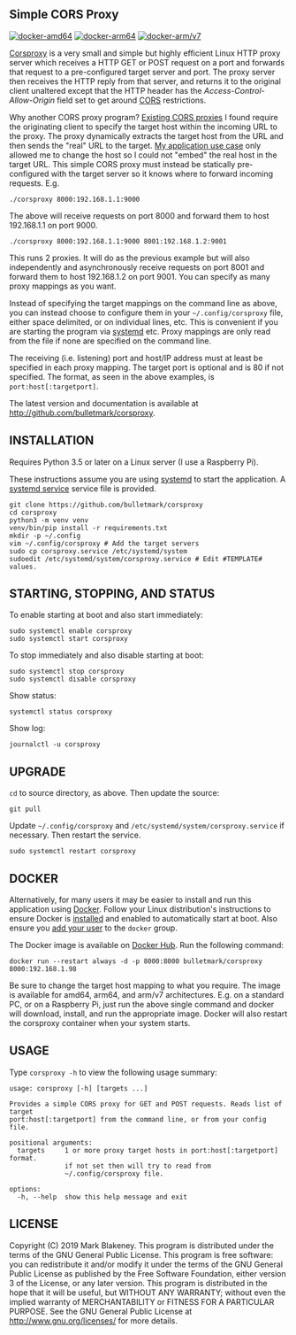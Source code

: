 ## Simple CORS Proxy
[![docker-amd64](https://img.shields.io/docker/v/bulletmark/corsproxy?arch=amd64&label=docker-amd64)](https://hub.docker.com/repository/docker/bulletmark/corsproxy)
[![docker-arm64](https://img.shields.io/docker/v/bulletmark/corsproxy?arch=arm64&label=docker-arm64)](https://hub.docker.com/repository/docker/bulletmark/corsproxy)
[![docker-arm/v7](https://img.shields.io/docker/v/bulletmark/corsproxy?arch=arm&label=docker-arm/v7)](https://hub.docker.com/repository/docker/bulletmark/corsproxy)

[Corsproxy][REPO] is a very small and simple but highly efficient Linux
HTTP proxy server which receives a HTTP GET or POST request on a port
and forwards that request to a pre-configured target server and port.
The proxy server then receives the HTTP reply from that server, and
returns it to the original client unaltered except that the HTTP header
has the _Access-Control-Allow-Origin_ field set to get around
[CORS](https://developer.mozilla.org/en-US/docs/Web/HTTP/CORS)
restrictions.

Why another CORS proxy program? [Existing CORS
proxies](https://github.com/search?q=cors+proxy) I found require the
originating client to specify the target host within the incoming URL to
the proxy. The proxy dynamically extracts the target host from the URL
and then sends the "real" URL to the target. [My application use
case](http://fronius-powermon.duckdns.org) only allowed me to change the
host so I could not "embed" the real host in the target URL. This simple
CORS proxy must instead be statically pre-configured with the target
server so it knows where to forward incoming requests. E.g.

    ./corsproxy 8000:192.168.1.1:9000

The above will receive requests on port 8000 and forward them to host
192.168.1.1 on port 9000.

    ./corsproxy 8000:192.168.1.1:9000 8001:192.168.1.2:9001

This runs 2 proxies. It will do as the previous example but will also
independently and asynchronously receive requests on port 8001 and
forward them to host 192.168.1.2 on port 9001. You can specify as many
proxy mappings as you want.

Instead of specifying the target mappings on the command line as above,
you can instead choose to configure them in your `~/.config/corsproxy`
file, either space delimited, or on individual lines, etc. This is
convenient if you are starting the program via
[systemd](https://www.freedesktop.org/wiki/Software/systemd/) etc. Proxy
mappings are only read from the file if none are specified on the
command line.

The receiving (i.e. listening) port and host/IP address must at least be
specified in each proxy mapping. The target port is optional and is 80
if not specified. The format, as seen in the above examples,
is `port:host[:targetport]`.

The latest version and documentation is available at
http://github.com/bulletmark/corsproxy.

## INSTALLATION

Requires Python 3.5 or later on a Linux server (I use a Raspberry Pi).

These instructions assume you are using
[systemd](https://www.freedesktop.org/wiki/Software/systemd/) to start
the application. A [systemd
service](https://www.freedesktop.org/software/systemd/man/systemd.service.html)
service file is provided.

```shell
git clone https://github.com/bulletmark/corsproxy
cd corsproxy
python3 -m venv venv
venv/bin/pip install -r requirements.txt
mkdir -p ~/.config
vim ~/.config/corsproxy # Add the target servers
sudo cp corsproxy.service /etc/systemd/system
sudoedit /etc/systemd/system/corsproxy.service # Edit #TEMPLATE# values.
```

## STARTING, STOPPING, AND STATUS

To enable starting at boot and also start immediately:

    sudo systemctl enable corsproxy
    sudo systemctl start corsproxy

To stop immediately and also disable starting at boot:

    sudo systemctl stop corsproxy
    sudo systemctl disable corsproxy

Show status:

    systemctl status corsproxy

Show log:

    journalctl -u corsproxy

## UPGRADE

`cd` to source directory, as above. Then update the source:

    git pull

Update `~/.config/corsproxy` and `/etc/systemd/system/corsproxy.service` if
necessary. Then restart the service.

    sudo systemctl restart corsproxy

## DOCKER

Alternatively, for many users it may be easier to install and run this
application using [Docker](https://www.docker.com/get-started). Follow
your Linux distribution's instructions to ensure Docker is
[installed](https://docs.docker.com/engine/install/) and enabled to
automatically start at boot. Also ensure you [add your
user](https://docs.docker.com/engine/install/linux-postinstall/) to the
`docker` group.

The Docker image is available on [Docker
Hub](https://hub.docker.com/repository/docker/bulletmark/corsproxy). Run
the following command:

    docker run --restart always -d -p 8000:8000 bulletmark/corsproxy 8000:192.168.1.98

Be sure to change the target host mapping to what you require. The image
is available for amd64, arm64, and arm/v7 architectures. E.g. on a
standard PC, or on a Raspberry Pi, just run the above single command and
docker will download, install, and run the appropriate image. Docker
will also restart the corsproxy container when your system starts.

## USAGE

Type `corsproxy -h` to view the following usage summary:

```
usage: corsproxy [-h] [targets ...]

Provides a simple CORS proxy for GET and POST requests. Reads list of target
port:host[:targetport] from the command line, or from your config file.

positional arguments:
  targets     1 or more proxy target hosts in port:host[:targetport] format.
              if not set then will try to read from
              ~/.config/corsproxy file.

options:
  -h, --help  show this help message and exit
```

## LICENSE

Copyright (C) 2019 Mark Blakeney. This program is distributed under the
terms of the GNU General Public License.
This program is free software: you can redistribute it and/or modify it
under the terms of the GNU General Public License as published by the
Free Software Foundation, either version 3 of the License, or any later
version.
This program is distributed in the hope that it will be useful, but
WITHOUT ANY WARRANTY; without even the implied warranty of
MERCHANTABILITY or FITNESS FOR A PARTICULAR PURPOSE. See the GNU General
Public License at <http://www.gnu.org/licenses/> for more details.

[REPO]: https://github.com/bulletmark/corsproxy/

<!-- vim: se ai syn=markdown: -->
